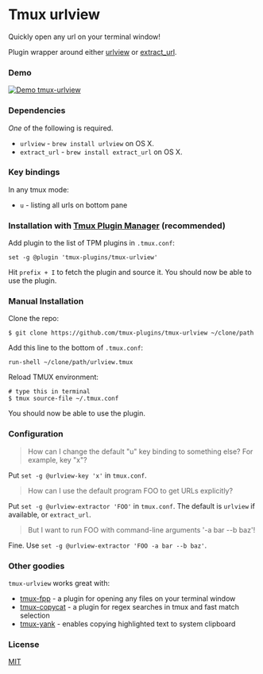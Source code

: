 # Tmux urlview

Quickly open any url on your terminal window!

Plugin wrapper around either [urlview](https://github.com/sigpipe/urlview) or [extract_url](http://www.memoryhole.net/~kyle/extract_url/).

### Demo

[![Demo tmux-urlview](http://g.recordit.co/5Uh5W4oaPR.gif)](http://recordit.co/5Uh5W4oaPR)

### Dependencies

*One* of the following is required.

- `urlview` - `brew install urlview` on OS X.
- `extract_url` - `brew install extract_url` on OS X.

### Key bindings

In any tmux mode:

- `u` - listing all urls on bottom pane


### Installation with [Tmux Plugin Manager](https://github.com/tmux-plugins/tpm) (recommended)

Add plugin to the list of TPM plugins in `.tmux.conf`:

    set -g @plugin 'tmux-plugins/tmux-urlview'


Hit `prefix + I` to fetch the plugin and source it. You should now be able to
use the plugin.

### Manual Installation

Clone the repo:

    $ git clone https://github.com/tmux-plugins/tmux-urlview ~/clone/path

Add this line to the bottom of `.tmux.conf`:

    run-shell ~/clone/path/urlview.tmux

Reload TMUX environment:

    # type this in terminal
    $ tmux source-file ~/.tmux.conf

You should now be able to use the plugin.

### Configuration

> How can I change the default "u" key binding to something else? For example,
> key "x"?

Put `set -g @urlview-key 'x'` in `tmux.conf`.

> How can I use the default program FOO to get URLs explicitly?

Put `set -g @urlview-extractor 'FOO'` in `tmux.conf`. The default is
`urlview` if available, or `extract_url`.

> But I want to run FOO with command-line arguments '-a bar --b baz'!

Fine. Use `set -g @urlview-extractor 'FOO -a bar --b baz'`.

### Other goodies

`tmux-urlview` works great with:

- [tmux-fpp](https://github.com/tmux-plugins/tmux-fpp) - a plugin for
  opening any files on your terminal window
- [tmux-copycat](https://github.com/tmux-plugins/tmux-copycat) - a plugin for
  regex searches in tmux and fast match selection
- [tmux-yank](https://github.com/tmux-plugins/tmux-yank) - enables copying
  highlighted text to system clipboard

### License

[MIT](LICENSE.md)
